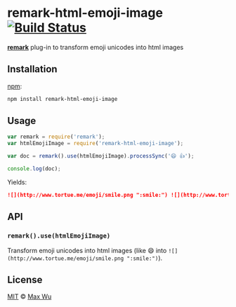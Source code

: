 # remark-html-emoji-image [![Build Status][travis-badge]][travis]

[**remark**][remark] plug-in to transform emoji unicodes into html images

## Installation

[npm][npm-install]:

```bash
npm install remark-html-emoji-image
```

## Usage

```javascript
var remark = require('remark');
var htmlEmojiImage = require('remark-html-emoji-image');

var doc = remark().use(htmlEmojiImage).processSync('😄 👍');

console.log(doc);
```

Yields:

```md
![](http://www.tortue.me/emoji/smile.png ":smile:") ![](http://www.tortue.me/emoji/+1.png ":+1:")
```

## API

### `remark().use(htmlEmojiImage)`

Transform emoji unicodes into html images
  (like 😄 into `![](http://www.tortue.me/emoji/smile.png ":smile:")`).

## License

[MIT][license] © [Max Wu][author]

<!-- Definitions -->

[travis-badge]: https://img.shields.io/travis/jackycute/remark-html-emoji-image.svg

[travis]: https://travis-ci.org/jackycute/remark-html-emoji-image

[npm-install]: https://docs.npmjs.com/cli/install

[license]: LICENSE

[author]: https://github.com/jackycute

[remark]: https://github.com/wooorm/remark
